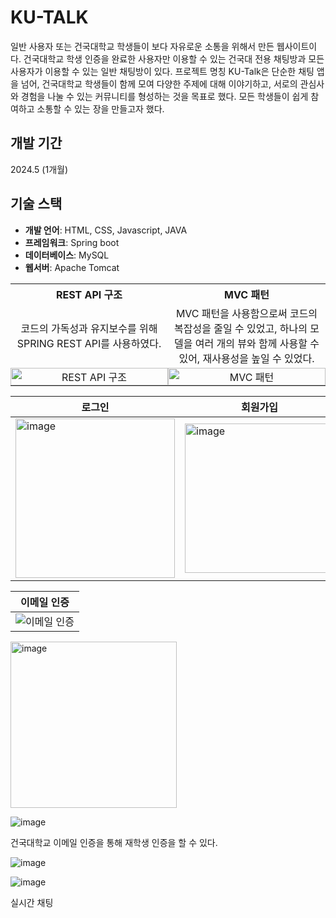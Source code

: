# KU-TALK
일반 사용자 또는 건국대학교 학생들이 보다 자유로운 소통을 위해서 만든 웹사이트이다. 건국대학교 학생 인증을 완료한 사용자만 이용할 수 있는 건국대 전용 채팅방과 모든 사용자가 이용할 수 있는 일반 채팅방이 있다.
프로젝트 명칭 KU-Talk은 단순한 채팅 앱을 넘어, 건국대학교 학생들이 함께 모여 다양한 주제에 대해 이야기하고, 서로의 관심사와 경험을 나눌 수 있는 커뮤니티를 형성하는 것을 목표로 했다. 모든 학생들이 쉽게 참여하고 소통할 수 있는 장을 만들고자 했다.


## 개발 기간
2024.5 (1개월)


## 기술 스택
- **개발 언어**: HTML, CSS, Javascript, JAVA
- **프레임워크**: Spring boot  
- **데이터베이스**: MySQL
- **웹서버**: Apache Tomcat



<table style="width: 100%; table-layout: fixed; border-collapse: collapse;">
  <tr>
    <th style="text-align: center; width: 50%;">REST API 구조</th>
    <th style="text-align: center; width: 50%;">MVC 패턴</th>
  </tr>
  <tr>
    <td style="text-align: center;">
      코드의 가독성과 유지보수를 위해 SPRING REST API를 사용하였다.
    </td>
    <td style="text-align: center;">
      MVC 패턴을 사용함으로써 코드의 복잡성을 줄일 수 있었고, 하나의 모델을 여러 개의 뷰와 함께 사용할 수 있어, 재사용성을 높일 수 있었다.
    </td>
  </tr>
  <tr>
    <td style="padding: 0; text-align: center;">
      <img src="https://github.com/pbgodsoo/KU-TALK/assets/84000206/6131a935-cda7-4087-8eed-2386dffe0ae4" alt="REST API 구조" style="width: 100%; height: auto;">
    </td>
    <td style="padding: 0; text-align: center;">
      <img src="https://github.com/pbgodsoo/KU-TALK/assets/84000206/c91ccdc2-71ef-47d7-b9f4-ee2773aa8c42" alt="MVC 패턴" style="width: 100%; height: auto;">
    </td>
  </tr>
</table>

| 로그인 | 회원가입 | 아이디 찾기 | 비밀번호 찾기 |
|-------------|-----------|-------------|----------------|
| <img width="255" alt="image" src="https://github.com/user-attachments/assets/5f94a222-5c88-4da7-bf76-c405f168f7d4" /> | <img width="239" alt="image" src="https://github.com/user-attachments/assets/09d8e7d7-2ed3-4606-a924-e6409d1fe59e" /> | <img width="221" alt="image" src="https://github.com/user-attachments/assets/bd2c731b-e8a1-46c5-b5d9-d3f18627bfd2" /> | <img width="246" alt="image" src="https://github.com/user-attachments/assets/2abd7807-e944-43d9-81c7-1c4eaa2c7c1a" /> |

| 이메일 인증 |
|-------------|
| ![이메일 인증](https://github.com/user-attachments/assets/3ea52aa6-1557-4371-afc1-b3e558b13177) |





<img width="266" alt="image" src="https://github.com/pbgodsoo/KU-TALK/assets/84000206/95044a43-c603-4fda-ad9f-2063e2677562">

![image](https://github.com/pbgodsoo/KU-TALK/assets/84000206/b6434014-99ff-44c9-be1e-d6e359d35a3e)


건국대학교 이메일 인증을 통해 재학생 인증을 할 수 있다.

![image](https://github.com/pbgodsoo/KU-TALK/assets/84000206/6b754a90-459a-48cc-ae80-d47402e5bee9)

![image](https://github.com/pbgodsoo/KU-TALK/assets/84000206/6b34da69-fbef-4fe8-b413-b1329ab880b6)

실시간 채팅
